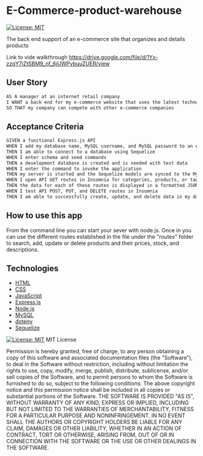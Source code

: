 # E-Commerce-product-warehouse


[![License: MIT](https://img.shields.io/badge/License-MIT-yellow.svg)](https://github.com/siennameow/e-commerce-backend/blob/main/LICENSE)

The back end support of an e-commerce site that organizes and details products

Link to vide walkthrough
https://drive.google.com/file/d/1Yx-zzqY7jZtSBM9_nf_6jUWPybuuZUER/view

## User Story

```md
AS A manager at an internet retail company
I WANT a back end for my e-commerce website that uses the latest technologies
SO THAT my company can compete with other e-commerce companies
```

## Acceptance Criteria

```md
GIVEN a functional Express.js API
WHEN I add my database name, MySQL username, and MySQL password to an environment variable file
THEN I am able to connect to a database using Sequelize
WHEN I enter schema and seed commands
THEN a development database is created and is seeded with test data
WHEN I enter the command to invoke the application
THEN my server is started and the Sequelize models are synced to the MySQL database
WHEN I open API GET routes in Insomnia for categories, products, or tags
THEN the data for each of these routes is displayed in a formatted JSON
WHEN I test API POST, PUT, and DELETE routes in Insomnia
THEN I am able to successfully create, update, and delete data in my database
```

## How to use this app

From the command line you can start your sever with node.js.  Once in you can use the different routes established in the file
under the "routes" folder to search, add, update or delete products and their prices, stock, and descriptions.


## Technologies 

* [HTML](https://developer.mozilla.org/en-US/docs/Web/HTML)
* [CSS](https://developer.mozilla.org/en-US/docs/Web/CSS)
* [JavaScript](https://developer.mozilla.org/en-US/docs/Web/JavaScript)
* [Express.js](https://expressjs.com/)
* [Node.js](https://nodejs.org/en/)
* [MySQL](https://www.mysql.com/)
* [dotenv](https://www.npmjs.com/package/dotenv)
* [Sequelize](https://sequelize.org/)

[![License: MIT](https://img.shields.io/badge/License-MIT-yellow.svg)](https://github.com/siennameow/e-commerce-backend/blob/main/LICENSE)
MIT License

Permission is hereby granted, free of charge, to any person obtaining a copy
of this software and associated documentation files (the "Software"), to deal
in the Software without restriction, including without limitation the rights
to use, copy, modify, merge, publish, distribute, sublicense, and/or sell
copies of the Software, and to permit persons to whom the Software is
furnished to do so, subject to the following conditions:
The above copyright notice and this permission notice shall be included in all
copies or substantial portions of the Software.
THE SOFTWARE IS PROVIDED "AS IS", WITHOUT WARRANTY OF ANY KIND, EXPRESS OR
IMPLIED, INCLUDING BUT NOT LIMITED TO THE WARRANTIES OF MERCHANTABILITY,
FITNESS FOR A PARTICULAR PURPOSE AND NONINFRINGEMENT. IN NO EVENT SHALL THE
AUTHORS OR COPYRIGHT HOLDERS BE LIABLE FOR ANY CLAIM, DAMAGES OR OTHER
LIABILITY, WHETHER IN AN ACTION OF CONTRACT, TORT OR OTHERWISE, ARISING FROM,
OUT OF OR IN CONNECTION WITH THE SOFTWARE OR THE USE OR OTHER DEALINGS IN THE
SOFTWARE.
